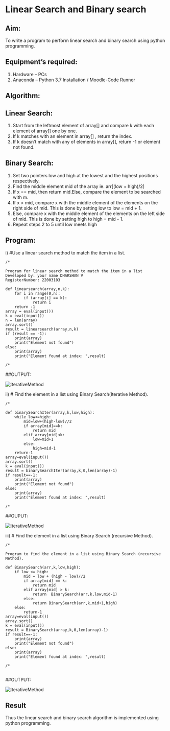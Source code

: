 # Linear Search and Binary search
## Aim:
To write a program to perform linear search and binary search using python programming.
## Equipment’s required:
1.	Hardware – PCs
2.	Anaconda – Python 3.7 Installation / Moodle-Code Runner
## Algorithm:
## Linear Search:
1.	Start from the leftmost element of array[] and compare k with each element of array[] one by one.
2.	If k matches with an element in array[] , return the index.
3.	If k doesn’t match with any of elements in array[], return -1 or element not found.
## Binary Search:
1.	Set two pointers low and high at the lowest and the highest positions respectively.
2.	Find the middle element mid of the array ie. arr[(low + high)/2]
3.	If x == mid, then return mid.Else, compare the element to be searched with m.
4.	If x > mid, compare x with the middle element of the elements on the right side of mid. This is done by setting low to low = mid + 1.
5.	Else, compare x with the middle element of the elements on the left side of mid. This is done by setting high to high = mid - 1.
6.	Repeat steps 2 to 5 until low meets high


## Program:
i)	#Use a linear search method to match the item in a list.

```
/*

Program for linear search method to match the item in a list
Developed by: your name DHARSHAN V
RegisterNumber: 22003103

def linearsearch(array,n,k):
    for i in range(0,n):
        if (array[i] == k):
            return i
    return -1
array = eval(input())
k = eval(input())
n = len(array)
array.sort()
result = linearsearch(array,n,k)
if (result == -1):
    print(array)
    print("Element not found")
else:
    print(array)
    print("Element found at index: ",result)
    
/*    
```



##OUTPUT:




![IterativeMethod](https://user-images.githubusercontent.com/113497491/191754670-785e7d4b-945e-48fd-b331-606bf1f83e0d.png)




ii)	# Find the element in a list using Binary Search(Iterative Method).

```
/*

def binarySearchIter(array,k,low,high):
    while low<=high:
        mid=low+(high-low)//2
        if array[mid]==k:
            return mid
        elif array[mid]<k:
            low=mid+1
        else:
            high=mid-1
    return-1
array=eval(input())
array.sort()
k = eval(input())
result = binarySearchIter(array,k,0,len(array)-1)
if result==-1:
    print(array)
    print("Element not found")
else:
    print(array)
    print("Element found at index: ",result)

/*

```



##OUPUT:




![IterativeMethod](https://user-images.githubusercontent.com/113497491/191754732-e59acc48-229b-4d9e-ae84-4ce21db1437c.png)





iii)	# Find the element in a list using Binary Search (recursive Method).

```
/*

Program to find the element in a list using Binary Search (recursive Method). 

def BinarySearch(arr,k,low,high):
    if low <= high:
        mid = low + (high - low)//2
        if array[mid] == k:
            return mid
        elif array[mid] > k:
            return  BinarySearch(arr,k,low,mid-1) 
        else:
            return BinarySearch(arr,k,mid+1,high)
    else:
        return-1
array=eval(input())
array.sort()
k = eval(input())
result = BinarySearch(array,k,0,len(array)-1)
if result==-1:
    print(array)
    print("Element not found")
else:
    print(array)
    print("Element found at index: ",result)
      
/*
      
```



##OUTPUT:

![IterativeMethod](https://user-images.githubusercontent.com/113497491/191754809-8acfc139-e8ae-4edc-9ba2-5fd1188c6729.png)



## Result
Thus the linear search and binary search algorithm is implemented using python programming.
